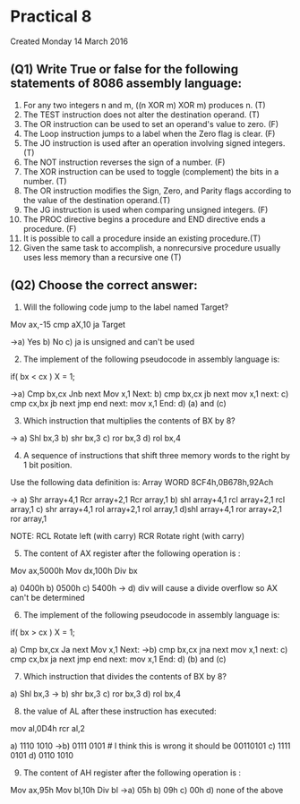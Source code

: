 # Practical 8
Created Monday 14 March 2016

(Q1) Write True or false for the following statements of 8086 assembly language:
--------------------------------------------------------------------------------


1. For any two integers n and m, ((n XOR m) XOR m) produces n. (T)
2. The TEST instruction does not alter the destination operand. (T)
3. The OR instruction can be used to set an operand's value to zero. (F)
4. The Loop instruction jumps to a label when the Zero flag is clear. (F)
5. The JO instruction is used after an operation involving signed integers. (T)
6. The NOT instruction reverses the sign of a number. (F)
7. The XOR instruction can be used to toggle (complement) the bits in a number. (T)
8. The OR instruction modifies the Sign, Zero, and Parity flags according to the value of the destination operand.(T)
9. The JG instruction is used when comparing unsigned integers. (F)
10. The PROC directive begins a procedure and END directive ends a procedure. (F)
11. It is possible to call a procedure inside an existing procedure.(T)
12. Given the same task to accomplish, a nonrecursive procedure usually uses less memory than a recursive one (T)



(Q2) Choose the correct answer:
-------------------------------


1. Will the following code jump to the label named Target?

Mov ax,-15
cmp aX,10
ja Target

->a) Yes 
b) No 
c) ja is unsigned and can't be used


2. The implement of the following pseudocode in assembly language is:

if( bx < cx )
X = 1;

->a) Cmp bx,cx
Jnb next
Mov x,1
Next:
b) cmp bx,cx
jb next
mov x,1
next:
c) cmp cx,bx
jb next
jmp end
next: mov x,1
End:
d) (a) and (c)


3. Which instruction that multiplies the contents of BX by 8?


-> a) Shl bx,3 
b) shr bx,3 
c) ror bx,3 
d) rol bx,4


4. A sequence of instructions that shift three memory words to the right by 1 bit position.

Use the following data definition is:
Array WORD 8CF4h,0B678h,92Ach


-> a) Shr array+4,1
Rcr array+2,1
Rcr array,1
b) shl array+4,1
rcl array+2,1
rcl array,1
c) shr array+4,1
rol array+2,1
rol array,1
d)shl array+4,1
ror array+2,1
ror array,1


NOTE:
RCL
Rotate left (with carry)
RCR
Rotate right (with carry)



5. The content of AX register after the following operation is :

Mov ax,5000h
Mov dx,100h
Div bx

a) 0400h 
b) 0500h 
c) 5400h 
-> d) div will cause a divide overflow so AX can't be determined


6. The implement of the following pseudocode in assembly language is:

if( bx > cx )
X = 1;

a) Cmp bx,cx
Ja next
Mov x,1
Next:
->b) cmp bx,cx
jna next
mov x,1
next:
c) cmp cx,bx
ja next
jmp end
next: mov x,1
End:
d) (b) and (c)


7. Which instruction that divides the contents of BX by 8?


a) Shl bx,3 
-> b) shr bx,3 
c) ror bx,3 
d) rol bx,4


8. the value of AL after these instruction has executed:

mov al,0D4h
rcr al,2

a) 1110 1010 
->b) 0111 0101 # I think this is wrong it should be 00110101
c) 1111 0101 
d) 0110 1010


9. The content of AH register after the following operation is :

Mov ax,95h
Mov bl,10h
Div bl
->a) 05h 
b) 09h 
c) 00h 
d) none of the above

